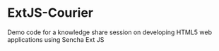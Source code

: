 # ExtJS-Courier
Demo code for a knowledge share session on developing HTML5 web applications using Sencha Ext JS
